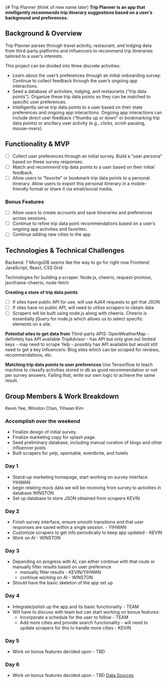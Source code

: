 {# Trip Planner (think of new name later)
**Trip Planner is an app that intelligently recommends trip itinerary suggestions based on a user’s background and preferences.**

## Background & Overview
Trip Planner parses through travel activity, restaurant, and lodging data from third-party platforms and influencers to recommend trip itineraries tailored to a user’s interests.

This project can be divided into three discrete activities:

* Learn about the user’s preferences through an initial onboarding survey. Continue to collect feedback through the user’s ongoing app interactions.
* Seed a database of activities, lodging, and restaurants (“trip data points”). Organize these trip data points so they can be matched to specific user preferences.
* Intelligently serve trip data points to a user based on their state preferences and ongoing app interactions. Ongoing app interactions can include direct user feedback (“thumbs up or down” or bookmarking trip data points) or ancillary user activity (e.g., clicks, scroll-pausing, mouse-overs).

## Functionality & MVP

- [ ] Collect user preferences through an initial survey. Build a “user persona” based on these survey responses.
- [ ] Match and recommend trip data points to a user based on their initial feedback.
- [ ] Allow users to “favorite” or bookmark trip data points to a personal itinerary. Allow users to export this personal itinerary in a mobile-friendly format or share it via email/social media.

### Bonus Features
- [ ] Allow users to create accounts and save itineraries and preferences across sessions.
- [ ] Continue to refine trip data point recommendations based on a user’s ongoing app activities and favorites.
- [ ] Continue adding new cities to the app

## Technologies & Technical Challenges

Backend: ? MongoDB seems like the way to go for right now
Frontend: JavaScript, React, CSS Grid

Technologies for building a scraper: Node.js, cheerio, request-promise, jsonframe-cheerio, node-fetch

**Creating a store of trip data points**
- [ ] If sites have public API for use, will use AJAX requests to get that JSON
- [ ] If sites have no public API, will need to utilize scrapers to obtain data
- [ ] Scrapers will be built using node.js along with cheerio.  Cheerio is essentially jQuery for node.js which allows us to select specific elements on a site.

**Potential sites to get data from**
Third-party APIS:
OpenWeatherMap - definitely has API available
TripAdvisor - has API but only give out limited keys - may need to scrape
Yelp - possibly has API available but would still need to get a key
Influencers:
	Blog sites which can be scraped for reviews, recommendations, etc.

**Matching trip data points to user preferences**
Use Tensorflow to teach machine to classify activities stored in db as good recommendation or not per survey answers.
Failing that, write our own logic to achieve the same result.


## Group Members & Work Breakdown
Kevin Yee, Winston Chan, Yihwan Kim

### Accomplish over the weekend
* Finalize design of initial survey.
* Finalize marketing copy for splash page.
* Seed preliminary database, including manual curation of blogs and other influencer posts
* Built scrapers for yelp, opentable, eventbrite, and hotels

### Day 1
* Stand-up marketing homepage, start working on survey interface. YIHWAN
* begin relating mock data we will be receiving from survey to activities in database WINSTON
* Set up database to store JSON obtained from scrapers KEVIN

### Day 2
* Finish survey interface, ensure smooth transitions and that user responses are saved within a single session. -  YIHWAN
* Customize scrapers to get info periodically to keep app updated - KEVIN
* Work on AI - WINSTON

### Day 3
* Depending on progress with AI, can either continue with that route or manually filter results based on user preference
    * manually filter results - KEVIN/YIHWAN
    * continue working on AI - WINSTON
* Should have the basic skeleton of the app set up

### Day 4
* Integrate/polish up the app and its basic functionality - TEAM
* Will have to discuss with team but can start working on bonus features:
    * Incorporate a schedule for the user to follow - TEAM
    * Add more cities and provide search functionality - will need to update scrapers for this to handle more cities - KEVIN
### Day 5
* Work on bonus features decided upon - TBD
### Day 6
* Work on bonus features decided upon - TBD
[Data Sources](
https://docs.google.com/spreadsheets/d/1tbsrEgkJfH-mGZId1uzCcbQmYgWsQ8J1lkDp9jU8qR4/edit#gid=0)

